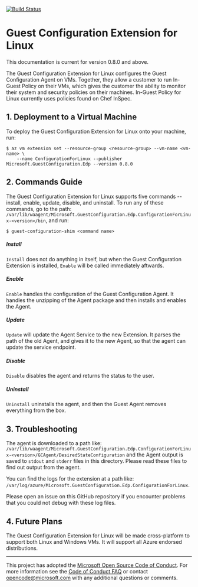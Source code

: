 [![Build Status](https://travis-ci.org/Azure/Guest-Configuration-Extension.svg?branch=master)](https://travis-ci.org/Azure/Guest-Configuration-Extension)

# Guest Configuration Extension for Linux

This documentation is current for version 0.8.0 and above.

The Guest Configuration Extension for Linux configures the Guest Configuration 
Agent on VMs. Together, they allow a customer to run In-Guest Policy on their 
VMs, which gives the customer the ability to monitor their system and security 
policies on their machines. In-Guest Policy for Linux currently uses policies 
found on Chef InSpec.

## 1. Deployment to a Virtual Machine

To deploy the Guest Configuration Extension for Linux onto your machine, run:

    $ az vm extension set --resource-group <resource-group> --vm-name <vm-name> \
        --name ConfigurationForLinux --publisher Microsoft.GuestConfiguration.Edp --version 0.8.0 

## 2. Commands Guide

The Guest Configuration Extension for Linux supports five commands -- install, enable,
update, disable, and uninstall. To run any of these commands, go to the path: `/var/lib/waagent/Microsoft.GuestConfiguration.Edp.ConfigurationForLinux-<version>/bin`, 
and run:

    $ guest-configuration-shim <command name>

##### Install
`Install` does not do anything in itself, but when the Guest Configuration Extension is 
installed, `Enable` will be called immediately aftwards. 

##### Enable
`Enable` handles the configuration of the Guest Configuration Agent. It handles the unzipping of the Agent 
package and then installs and enables the Agent. 

##### Update
`Update` will update the Agent Service to the new Extension. It parses the path of the old Agent, and gives it to the new Agent, so that the agent
can update the service endpoint.

##### Disable
`Disable` disables the agent and returns the status to the user. 

##### Uninstall
`Uninstall` uninstalls the agent, and then the Guest Agent removes everything from the box. 


## 3. Troubleshooting

The agent is downloaded to a path like: `/var/lib/waagent/Microsoft.GuestConfiguration.Edp.ConfigurationForLinux-<version>/GCAgent/DesiredStateConfiguration`
and the Agent output is saved to `stdout` and `stderr` files in this directory. Please read
these files to find out output from the agent.

You can find the logs for the extension at a path like: `/var/log/azure/Microsoft.GuestConfiguration.Edp.ConfigurationForLinux`.

Please open an issue on this GitHub repository if you encounter problems that
you could not debug with these log files.

## 4. Future Plans

The Guest Configuration Extension for Linux will be made cross-platform to
support both Linux and Windows VMs. It will support all Azure endorsed distributions.

-----
This project has adopted the [Microsoft Open Source Code of Conduct](https://opensource.microsoft.com/codeofconduct/). For more information see the [Code of Conduct FAQ](https://opensource.microsoft.com/codeofconduct/faq/) or contact [opencode@microsoft.com](mailto:opencode@microsoft.com) with any additional questions or comments.
